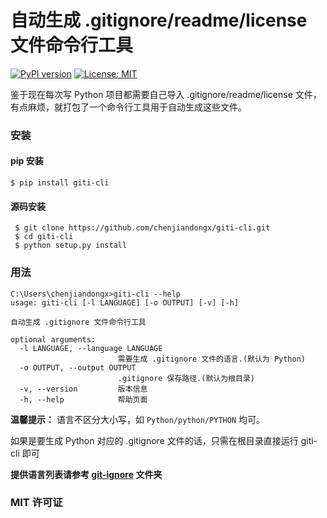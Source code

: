 # 自动生成 .gitignore/readme/license 文件命令行工具

[![PyPI version](https://badge.fury.io/py/giti-cli.svg)](https://badge.fury.io/py/giti-cli) [![License: MIT](https://img.shields.io/badge/License-MIT-yellow.svg)](https://opensource.org/licenses/MIT)

鉴于现在每次写 Python 项目都需要自己导入 .gitignore/readme/license 文件，有点麻烦，就打包了一个命令行工具用于自动生成这些文件。

### 安装
#### pip 安装
```
$ pip install giti-cli
```

#### 源码安装
```
 $ git clone https://github.com/chenjiandongx/giti-cli.git
 $ cd giti-cli
 $ python setup.py install
```


### 用法
```
C:\Users\chenjiandongx>giti-cli --help
usage: giti-cli [-l LANGUAGE] [-o OUTPUT] [-v] [-h]

自动生成 .gitignore 文件命令行工具

optional arguments:
  -l LANGUAGE, --language LANGUAGE
                        需要生成 .gitignore 文件的语言.(默认为 Python)
  -o OUTPUT, --output OUTPUT
                        .gitignore 保存路径.(默认为根目录)
  -v, --version         版本信息
  -h, --help            帮助页面
```

**温馨提示：** 语言不区分大小写，如 `Python/python/PYTHON` 均可。

如果是要生成 Python 对应的 .gitignore 文件的话，只需在根目录直接运行 giti-cli 即可

**提供语言列表请参考 [git-ignore](https://github.com/chenjiandongx/giti-cli/tree/master/git-ignore) 文件夹**

### MIT 许可证

